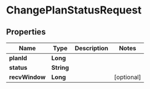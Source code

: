 

# ChangePlanStatusRequest


## Properties

| Name | Type | Description | Notes |
|------------ | ------------- | ------------- | -------------|
|**planId** | **Long** |  |  |
|**status** | **String** |  |  |
|**recvWindow** | **Long** |  |  [optional] |



